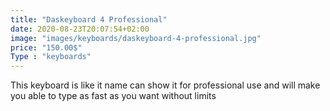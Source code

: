```yaml
---
title: "Daskeyboard 4 Professional"
date: 2020-08-23T20:07:54+02:00
image: "images/keyboards/daskeyboard-4-professional.jpg"
price: "150.00$"
Type : "keyboards"
---
```


This keyboard is like it name can show it for professional use and will make you able to type as fast as you want without limits